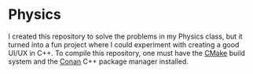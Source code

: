 # Physics

I created this repository to solve the problems in my Physics class, but it turned into a fun project where I could experiment with creating a good UI/UX in C++. To compile this repository, one must have the [CMake](https://cmake.org/) build system and the [Conan](https://conan.io/) C++ package manager installed. 
